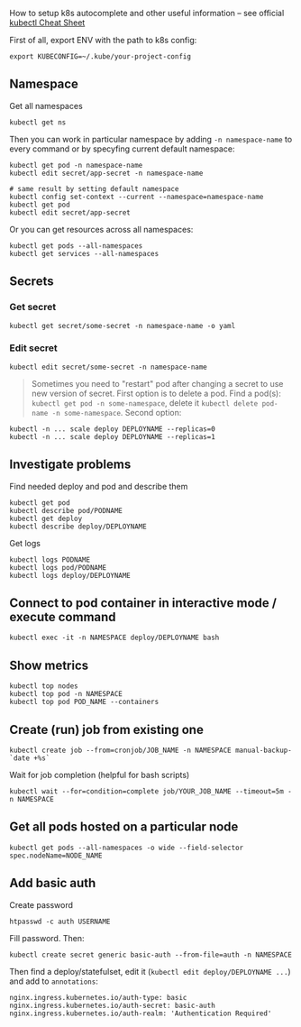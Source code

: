 How to setup k8s autocomplete and other useful information – see official [kubectl Cheat Sheet](https://kubernetes.io/docs/reference/kubectl/cheatsheet/)

First of all, export ENV with the path to k8s config:
```Shell
export KUBECONFIG=~/.kube/your-project-config
```

## Namespace

Get all namespaces
```Shell
kubectl get ns
```

Then you can work in particular namespace by adding `-n namespace-name` to every command or by specyfing current default namespace:
```Shell
kubectl get pod -n namespace-name
kubectl edit secret/app-secret -n namespace-name

# same result by setting default namespace
kubectl config set-context --current --namespace=namespace-name
kubectl get pod
kubectl edit secret/app-secret
```

Or you can get resources across all namespaces:
```Shell
kubectl get pods --all-namespaces
kubectl get services --all-namespaces
``` 

## Secrets

### Get secret
```Shell
kubectl get secret/some-secret -n namespace-name -o yaml
```

### Edit secret
```Shell
kubectl edit secret/some-secret -n namespace-name
```

> Sometimes you need to "restart" pod after changing a secret to use new version of secret.
> First option is to delete a pod. Find a pod(s): `kubectl get pod -n some-namespace`, delete it `kubectl delete pod-name -n some-namespace`.
> Second option:
```Shell
kubectl -n ... scale deploy DEPLOYNAME --replicas=0
kubectl -n ... scale deploy DEPLOYNAME --replicas=1
```

## Investigate problems

Find needed deploy and pod and describe them
```
kubectl get pod
kubectl describe pod/PODNAME
kubectl get deploy
kubectl describe deploy/DEPLOYNAME
```

Get logs
```
kubectl logs PODNAME
kubectl logs pod/PODNAME
kubectl logs deploy/DEPLOYNAME
```

## Connect to pod container in interactive mode / execute command
```
kubectl exec -it -n NAMESPACE deploy/DEPLOYNAME bash
```

## Show metrics
```
kubectl top nodes
kubectl top pod -n NAMESPACE
kubectl top pod POD_NAME --containers
```

## Create (run) job from existing one
```
kubectl create job --from=cronjob/JOB_NAME -n NAMESPACE manual-backup-`date +%s`
```

Wait for job completion (helpful for bash scripts)
```
kubectl wait --for=condition=complete job/YOUR_JOB_NAME --timeout=5m -n NAMESPACE
```

## Get all pods hosted on a particular node
```
kubectl get pods --all-namespaces -o wide --field-selector spec.nodeName=NODE_NAME
```

## Add basic auth
Create password
```
htpasswd -c auth USERNAME
```
Fill password. Then:
```
kubectl create secret generic basic-auth --from-file=auth -n NAMESPACE
```

Then find a deploy/statefulset, edit it (`kubectl edit deploy/DEPLOYNAME ...`) and add to `annotations`:
```
nginx.ingress.kubernetes.io/auth-type: basic
nginx.ingress.kubernetes.io/auth-secret: basic-auth
nginx.ingress.kubernetes.io/auth-realm: 'Authentication Required'
```


